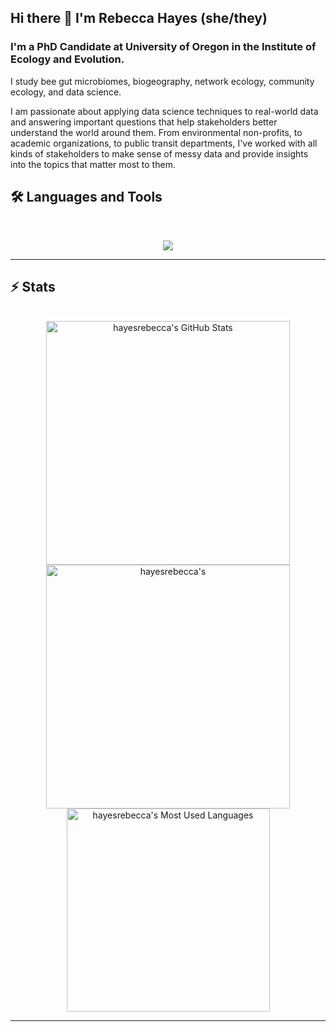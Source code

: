 ## Hi there 👋 I'm Rebecca Hayes (she/they)  

### I'm a PhD Candidate at University of Oregon in the Institute of Ecology and Evolution.  

I study bee gut microbiomes, biogeography, network ecology, community ecology, and data science.  

I am passionate about applying data science techniques to real-world data and answering important questions that help stakeholders better understand the world around them. From environmental non-profits, to academic organizations, to public transit departments, I've worked with all kinds of stakeholders to make sense of messy data and provide insights into the topics that matter most to them.

## 🛠️ Languages and Tools

<br>

<p align="center">
  <img src="https://skillicons.dev/icons?i=r,py,git,latex,postgres,vscode,windows" />
</p>

<hr>

## ⚡️ Stats

<br>

<div align=center>
  <img width=390 src="https://github-readme-stats.vercel.app/api?username=hayesrebecca&theme=transparent&count_private=true&show_icons=true&rank_icon=github&locale=en" alt="hayesrebecca's GitHub Stats" />
  <img width=390 src="https://github-readme-streak-stats.herokuapp.com/?user=hayesrebecca&theme=transparent&count_private=true&border_radius=10&locale=en" alt="hayesrebecca's" />
  <img width=325 src="https://github-readme-stats.vercel.app/api/top-langs?username=hayesrebecca&theme=transparent&layout=donut&hide=css&langs_count=8&border_radius=10&show_icons=true&locale=en" alt="hayesrebecca's Most Used Languages" />
</div>

<hr>




<!--
**hayesrebecca/hayesrebecca** is a ✨ _special_ ✨ repository because its `README.md` (this file) appears on your GitHub profile.

Here are some ideas to get you started:

- 🔭 I’m currently working on ...
- 🌱 I’m currently learning ...
- 👯 I’m looking to collaborate on ...
- 🤔 I’m looking for help with ...
- 💬 Ask me about ...
- 📫 How to reach me: ...
- 😄 Pronouns: ...
- ⚡ Fun fact: ...
-->
